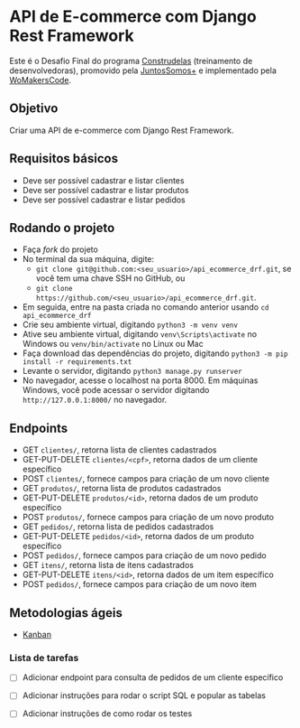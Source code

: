 # API de E-commerce com Django Rest Framework

Este é o Desafio Final do programa [Construdelas](https://womakerscode.org/construdelas) (treinamento de desenvolvedoras), promovido pela [JuntosSomos+](https://www.juntossomosmais.com.br/) e implementado pela [WoMakersCode](https://womakerscode.org/).

## Objetivo
Criar uma API de e-commerce com Django Rest Framework.

## Requisitos básicos
- Deve ser possível cadastrar e listar clientes
- Deve ser possível cadastrar e listar produtos
- Deve ser possível cadastrar e listar pedidos

## Rodando o projeto
- Faça *fork* do projeto
- No terminal da sua máquina, digite:
    - `git clone git@github.com:<seu_usuario>/api_ecommerce_drf.git`, se você tem uma chave SSH no GitHub, ou
    - `git clone https://github.com/<seu_usuario>/api_ecommerce_drf.git`.
- Em seguida, entre na pasta criada no comando anterior usando `cd api_ecommerce_drf`
- Crie seu ambiente virtual, digitando `python3 -m venv venv`
- Ative seu ambiente virtual, digitando `venv\Scripts\activate` no Windows ou `venv/bin/activate` no Linux ou Mac
- Faça download das dependências do projeto, digitando `python3 -m pip install -r requirements.txt`
- Levante o servidor, digitando `python3 manage.py runserver`
- No navegador, acesse o localhost na porta 8000. Em máquinas Windows, você pode acessar o servidor digitando `http://127.0.0.1:8000/` no navegador. 

## Endpoints
- GET `clientes/`, retorna lista de clientes cadastrados
- GET-PUT-DELETE `clientes/<cpf>`, retorna dados de um cliente específico
- POST `clientes/`, fornece campos para criação de um novo cliente
- GET `produtos/`, retorna lista de produtos cadastrados
- GET-PUT-DELETE `produtos/<id>`, retorna dados de um produto específico
- POST `produtos/`, fornece campos para criação de um novo produto
- GET `pedidos/`, retorna lista de pedidos cadastrados
- GET-PUT-DELETE `pedidos/<id>`, retorna dados de um produto específico
- POST `pedidos/`, fornece campos para criação de um novo pedido
- GET `itens/`, retorna lista de itens cadastrados
- GET-PUT-DELETE `itens/<id>`, retorna dados de um item específico
- POST `pedidos/`, fornece campos para criação de um novo item

## Metodologias ágeis
- [Kanban](https://trello.com/b/EN2fH1QY/time-carmen-portinho)

### Lista de tarefas
- [ ] Adicionar endpoint para consulta de pedidos de um cliente específico
- [ ] Adicionar instruções para rodar o script SQL e popular as tabelas
- [ ] Adicionar instruções de como rodar os testes

